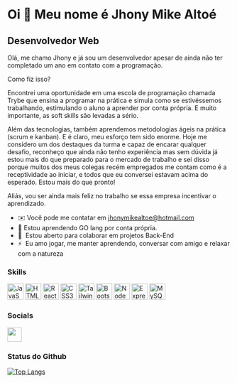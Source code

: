 Oi 👋 Meu nome é Jhony Mike Altoé
===========================

Desenvolvedor Web
-------------

Olá, me chamo Jhony e já sou um desenvolvedor apesar de ainda não ter completado um ano em contato com a programação.

Como fiz isso? 

Encontrei uma oportunidade em uma escola de programação chamada Trybe que ensina a programar na prática e simula como se estivéssemos trabalhando, estimulando o aluno a aprender por conta própria. E muito importante, as soft skills são levadas a sério.

Além das tecnologias, também aprendemos metodologias ágeis na prática (scrum e kanban). E é claro, meu esforço tem sido enorme.  Hoje me considero um dos destaques da turma e capaz de encarar qualquer desafio, reconheço que ainda não tenho experiência mas sem dúvida já estou mais do que preparado para o mercado de trabalho e sei disso porque muitos dos meus colegas recém empregados me contam como é a receptividade ao iniciar, e todos que eu conversei estavam acima do esperado. Estou mais do que pronto!

Aliás, vou ser ainda mais feliz no trabalho se essa empresa incentivar o aprendizado.


* ✉️  Você pode me contatar em [jhonymikealtoe@hotmail.com](mailto:jhonymikealtoe@hotmail.com)
* 🧠  Estou aprendendo GO lang por conta própria.
* 🤝  Estou aberto para colaborar em projetos Back-End
* ⚡  Eu amo jogar, me manter aprendendo, conversar com amigo e relaxar com a natureza

### Skills

<p align="left">
<a href="https://developer.mozilla.org/en-US/docs/Web/JavaScript" target="_blank" rel="noreferrer"><img src="https://raw.githubusercontent.com/danielcranney/readme-generator/main/public/icons/skills/javascript-colored.svg" width="36" height="36" alt="JavaScript" /></a>
<a href="https://developer.mozilla.org/en-US/docs/Glossary/HTML5" target="_blank" rel="noreferrer"><img src="https://raw.githubusercontent.com/danielcranney/readme-generator/main/public/icons/skills/html5-colored.svg" width="36" height="36" alt="HTML5" /></a>
<a href="https://reactjs.org/" target="_blank" rel="noreferrer"><img src="https://raw.githubusercontent.com/danielcranney/readme-generator/main/public/icons/skills/react-colored.svg" width="36" height="36" alt="React" /></a>
<a href="https://www.w3.org/TR/CSS/#css" target="_blank" rel="noreferrer"><img src="https://raw.githubusercontent.com/danielcranney/readme-generator/main/public/icons/skills/css3-colored.svg" width="36" height="36" alt="CSS3" /></a>
<a href="https://tailwindcss.com/" target="_blank" rel="noreferrer"><img src="https://raw.githubusercontent.com/danielcranney/readme-generator/main/public/icons/skills/tailwindcss-colored.svg" width="36" height="36" alt="TailwindCSS" /></a>
<a href="https://getbootstrap.com/" target="_blank" rel="noreferrer"><img src="https://raw.githubusercontent.com/danielcranney/readme-generator/main/public/icons/skills/bootstrap-colored.svg" width="36" height="36" alt="Bootstrap" /></a>
<a href="https://nodejs.org/en/" target="_blank" rel="noreferrer"><img src="https://raw.githubusercontent.com/danielcranney/readme-generator/main/public/icons/skills/nodejs-colored.svg" width="36" height="36" alt="NodeJS" /></a>
<a href="https://expressjs.com/" target="_blank" rel="noreferrer"><img src="https://raw.githubusercontent.com/danielcranney/readme-generator/main/public/icons/skills/express-colored-dark.svg" width="36" height="36" alt="Express" /></a>
<a href="https://www.mysql.com/" target="_blank" rel="noreferrer"><img src="https://raw.githubusercontent.com/danielcranney/readme-generator/main/public/icons/skills/mysql-colored.svg" width="36" height="36" alt="MySQL" /></a>
</p>


### Socials

  <a href="https://www.linkedin.com/in/jhony-altoe" target="_blank" rel="noreferrer"><img src="https://raw.githubusercontent.com/danielcranney/readme-generator/main/public/icons/socials/linkedin.svg" width="32" height="32" /></a>

### Status do Github

[![Top Langs](https://github-readme-stats.vercel.app/api/top-langs/?username=JhonyAltoe)](https://github.com/anuraghazra/github-readme-stats)
